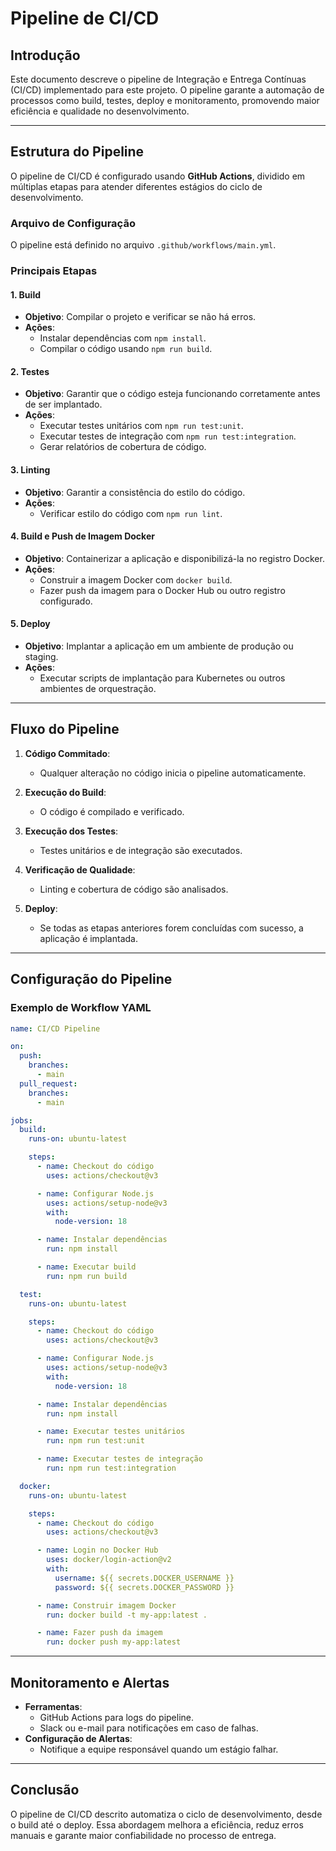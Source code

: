 # Pipeline de CI/CD

## Introdução
Este documento descreve o pipeline de Integração e Entrega Contínuas (CI/CD) implementado para este projeto. O pipeline garante a automação de processos como build, testes, deploy e monitoramento, promovendo maior eficiência e qualidade no desenvolvimento.

---

## Estrutura do Pipeline
O pipeline de CI/CD é configurado usando **GitHub Actions**, dividido em múltiplas etapas para atender diferentes estágios do ciclo de desenvolvimento.

### Arquivo de Configuração
O pipeline está definido no arquivo `.github/workflows/main.yml`.

### Principais Etapas

#### 1. **Build**
- **Objetivo**: Compilar o projeto e verificar se não há erros.
- **Ações**:
  - Instalar dependências com `npm install`.
  - Compilar o código usando `npm run build`.

#### 2. **Testes**
- **Objetivo**: Garantir que o código esteja funcionando corretamente antes de ser implantado.
- **Ações**:
  - Executar testes unitários com `npm run test:unit`.
  - Executar testes de integração com `npm run test:integration`.
  - Gerar relatórios de cobertura de código.

#### 3. **Linting**
- **Objetivo**: Garantir a consistência do estilo do código.
- **Ações**:
  - Verificar estilo do código com `npm run lint`.

#### 4. **Build e Push de Imagem Docker**
- **Objetivo**: Containerizar a aplicação e disponibilizá-la no registro Docker.
- **Ações**:
  - Construir a imagem Docker com `docker build`.
  - Fazer push da imagem para o Docker Hub ou outro registro configurado.

#### 5. **Deploy**
- **Objetivo**: Implantar a aplicação em um ambiente de produção ou staging.
- **Ações**:
  - Executar scripts de implantação para Kubernetes ou outros ambientes de orquestração.

---

## Fluxo do Pipeline

1. **Código Commitado**:
   - Qualquer alteração no código inicia o pipeline automaticamente.

2. **Execução do Build**:
   - O código é compilado e verificado.

3. **Execução dos Testes**:
   - Testes unitários e de integração são executados.

4. **Verificação de Qualidade**:
   - Linting e cobertura de código são analisados.

5. **Deploy**:
   - Se todas as etapas anteriores forem concluídas com sucesso, a aplicação é implantada.

---

## Configuração do Pipeline
### Exemplo de Workflow YAML
```yaml
name: CI/CD Pipeline

on:
  push:
    branches:
      - main
  pull_request:
    branches:
      - main

jobs:
  build:
    runs-on: ubuntu-latest

    steps:
      - name: Checkout do código
        uses: actions/checkout@v3

      - name: Configurar Node.js
        uses: actions/setup-node@v3
        with:
          node-version: 18

      - name: Instalar dependências
        run: npm install

      - name: Executar build
        run: npm run build

  test:
    runs-on: ubuntu-latest

    steps:
      - name: Checkout do código
        uses: actions/checkout@v3

      - name: Configurar Node.js
        uses: actions/setup-node@v3
        with:
          node-version: 18

      - name: Instalar dependências
        run: npm install

      - name: Executar testes unitários
        run: npm run test:unit

      - name: Executar testes de integração
        run: npm run test:integration

  docker:
    runs-on: ubuntu-latest

    steps:
      - name: Checkout do código
        uses: actions/checkout@v3

      - name: Login no Docker Hub
        uses: docker/login-action@v2
        with:
          username: ${{ secrets.DOCKER_USERNAME }}
          password: ${{ secrets.DOCKER_PASSWORD }}

      - name: Construir imagem Docker
        run: docker build -t my-app:latest .

      - name: Fazer push da imagem
        run: docker push my-app:latest
```

---

## Monitoramento e Alertas
- **Ferramentas**:
  - GitHub Actions para logs do pipeline.
  - Slack ou e-mail para notificações em caso de falhas.
- **Configuração de Alertas**:
  - Notifique a equipe responsável quando um estágio falhar.

---

## Conclusão
O pipeline de CI/CD descrito automatiza o ciclo de desenvolvimento, desde o build até o deploy. Essa abordagem melhora a eficiência, reduz erros manuais e garante maior confiabilidade no processo de entrega.
